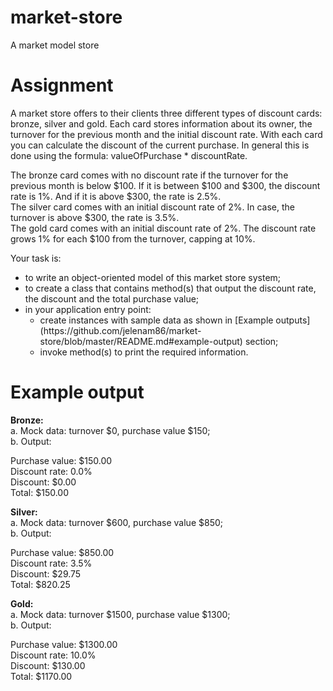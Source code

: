 # market-store
A market model store

# Assignment

A market store offers to their clients three different types of discount cards: bronze, silver and gold. Each card stores information about its owner, the turnover for the previous month and the initial discount rate. With each card you can calculate the discount of the current purchase. In general this is done using the formula: valueOfPurchase * discountRate.

The bronze card comes with no discount rate if the turnover for the previous month is below $100. If it is between $100 and $300, the discount rate is 1%. And if it is above $300, the rate is 2.5%.
<br>The silver card comes with an initial discount rate of 2%. In case, the turnover is above $300, the rate is 3.5%.
<br>The gold card comes with an initial discount rate of 2%. The discount rate grows 1% for each $100 from the turnover, capping at 10%.

Your task is:
<ul>
<li>to write an object-oriented model of this market store system;
<li>to create a class that contains method(s) that output the discount rate, the discount and the total purchase value;
<li>in your application entry point:
<ul>
<li>create instances with sample data as shown in [Example outputs] (https://github.com/jelenam86/market-store/blob/master/README.md#example-output) section;
<li>invoke method(s) to print the required information.
</ul></ul>

# Example output
<b>Bronze:</b>
<br>a. Mock data: turnover $0, purchase value $150;
<br>b. Output:

Purchase value: $150.00
<br>Discount rate: 0.0%
<br>Discount: $0.00
<br>Total: $150.00

<b>Silver:</b>
<br>a. Mock data: turnover $600, purchase value $850;
<br>b. Output:

Purchase value: $850.00
<br>Discount rate: 3.5%
<br>Discount: $29.75
<br>Total: $820.25

<b>Gold:</b>
<br>a. Mock data: turnover $1500, purchase value $1300;
<br>b. Output:

Purchase value: $1300.00
<br>Discount rate: 10.0%
<br>Discount: $130.00
<br>Total: $1170.00
